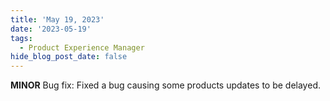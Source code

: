 ```yaml
---
title: 'May 19, 2023'
date: '2023-05-19'
tags:
  - Product Experience Manager
hide_blog_post_date: false
---
```


**MINOR** Bug fix: Fixed a bug causing some products updates to be delayed.
